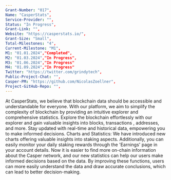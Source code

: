 ```yaml
---
Grant-Number: "017",
Name: "CasperStats",
Service-Provider: "",
Status: "In Progress",
Grant-Link: "",
Website: "https://casperstats.io/",
Grant-Size: "Small",
Total-Milestones: "4",
Current-Milestone: "M1",
M1: "01.01.2024","Completed",
M2: "01.03.2024","In Progress",
M3: "01.06.2024","In Progress"
M4: "01.09.2024","In Progress"
Twitter: "https://twitter.com/grindytech",
Public-Project-Chat: "",
Casper-PM: "https://github.com/NicolasZoellner",
Project-GitHub-Repo: "",
---
```

<!--lang:en--> 
At CasperStats, we believe that blockchain data should be accessible and understandable for everyone.
With our platform, we aim to simplify the complexity of blockchain by providing an intuitive explorer
and comprehensive statistics.
Explore the blockchain effortlessly with our explorer and gain valuable insights into blocks,
transactions , addresses, and more. Stay updated with real-time and historical data, empowering you to
make informed decisions.
Charts and Statistics: We have introduced new charts offering valuable insights into staking aspects.
Additionally, you can easily monitor your daily staking rewards through the 'Earnings' page in your
account details. Now it is easier to find more on-chain information about the Casper network, and our
new statistics can help our users make informed decisions based on the data. By improving these functions, users can more easily understand the data and draw accurate conclusions, which can lead to
better decision-making.


<!--lang:es--] 
En CasperStats, creemos que los datos de blockchain deben ser accesibles y comprensibles para todos.
Con nuestra plataforma, nuestro objetivo es simplificar la complejidad de blockchain, proporcionando un explorador intuitivo y estadísticas completas.
Explore la cadena de bloques sin esfuerzo con nuestro explorador y obtenga información valiosa sobre bloques, transacciones, direcciones y mucho más. Manténgase actualizado con datos históricos y en tiempo real, lo que le permitirá tomar decisiones informadas.
Gráficos y estadísticas: Hemos introducido nuevos gráficos que ofrecen información valiosa sobre aspectos de las apuestas.
Además, puede supervisar fácilmente sus recompensas de apuestas diarias a través de la página "Ganancias" en los detalles de su cuenta. Ahora es más fácil encontrar más información en la cadena sobre la red Casper, y nuestras nuevas estadísticas pueden ayudar a nuestros usuarios a tomar decisiones informadas basadas en los datos. Al mejorar estas funciones, los usuarios pueden comprender más fácilmente los datos y sacar conclusiones precisas, lo que puede conducir a una mejor toma de decisiones.

<!--lang:de--] 
Wir bei CasperStats glauben, dass Blockchain-Daten für jeden zugänglich und verständlich sein sollten.
Mit unserer Plattform möchten wir die Komplexität der Blockchain vereinfachen, indem wir einen intuitiven Explorer und umfassende Statistiken anbieten.
Erforschen Sie die Blockchain mühelos mit unserem Explorer und gewinnen Sie wertvolle Einblicke in Blöcke, Transaktionen, Adressen und mehr. Bleiben Sie mit Echtzeit- und historischen Daten auf dem Laufenden, damit Sie fundierte Entscheidungen treffen können.
Diagramme und Statistiken: Wir haben neue Diagramme eingeführt, die wertvolle Einblicke in Staking-Aspekte bieten.
Darüber hinaus können Sie Ihre täglichen Einsatzprämien über die Seite "Gewinne" in Ihren Kontodetails leicht überwachen. Jetzt ist es einfacher, mehr On-Chain-Informationen über das Casper-Netzwerk zu finden, und unsere neuen Statistiken können unseren Nutzern helfen, fundierte Entscheidungen auf der Grundlage der Daten zu treffen. Durch die Verbesserung dieser Funktionen können die Nutzer die Daten leichter verstehen und genaue Schlüsse ziehen, was zu einer besseren Entscheidungsfindung führen kann.

<!--lang:fr--] 
Chez CasperStats, nous pensons que les données de la blockchain doivent être accessibles et compréhensibles pour tous.
Avec notre plateforme, nous visons à simplifier la complexité de la blockchain en fournissant un explorateur intuitif et des statistiques complètes.
Explorez la blockchain sans effort avec notre explorateur et obtenez des informations précieuses sur les blocs, les transactions, les adresses, etc. Restez informé grâce aux données historiques et en temps réel, ce qui vous permettra de prendre des décisions éclairées.
Graphiques et statistiques : Nous avons introduit de nouveaux graphiques offrant des informations précieuses sur les aspects du staking.
De plus, vous pouvez facilement suivre vos récompenses quotidiennes en consultant la page "Earnings" dans les détails de votre compte. détails de votre compte. Il est désormais plus facile de trouver davantage d'informations sur la chaîne concernant le réseau Casper, et nos nouvelles statistiques peuvent aider nos utilisateurs à prendre des décisions éclairées. nouvelles statistiques peuvent aider nos utilisateurs à prendre des décisions éclairées sur la base de ces données. En améliorant ces fonctions, les utilisateurs peuvent plus facilement comprendre les données et tirer des conclusions précises, ce qui peut conduire à une meilleure prise de décision.

<!--lang:pl--] 
W CasperStats wierzymy, że dane blockchain powinny być dostępne i zrozumiałe dla każdego.
Dzięki naszej platformie staramy się uprościć złożoność blockchain, zapewniając intuicyjny eksplorator i kompleksowe statystyki.
Eksploruj blockchain bez wysiłku dzięki naszemu eksploratorowi i uzyskaj cenny wgląd w bloki, transakcje, adresy i nie tylko. Bądź na bieżąco z danymi historycznymi i w czasie rzeczywistym, co pozwoli Ci podejmować świadome decyzje.
Wykresy i statystyki: Wprowadziliśmy nowe wykresy oferujące cenny wgląd w aspekty stakingu.
Ponadto możesz łatwo monitorować swoje dzienne nagrody za staking na stronie "Zarobki" w szczegółach konta. Teraz łatwiej jest znaleźć więcej informacji na temat sieci Casper, a nasze nowe statystyki mogą pomóc naszym użytkownikom w podejmowaniu świadomych decyzji w oparciu o dane. Ulepszając te funkcje, użytkownicy mogą łatwiej zrozumieć dane i wyciągnąć dokładne wnioski, co może prowadzić do lepszego podejmowania decyzji.

<!--lang:uk--] 
У CasperStats ми вважаємо, що блокчейн-дані повинні бути доступними і зрозумілими для кожного.
За допомогою нашої платформи ми прагнемо спростити складність блокчейну, надаючи інтуїтивно зрозумілий дослідник і вичерпну статистику.
Вивчайте блокчейн без зайвих зусиль за допомогою нашого дослідника і отримуйте цінну інформацію про блоки, транзакції, адреси та багато іншого. Отримуйте актуальні та історичні дані в режимі реального часу, щоб приймати обґрунтовані рішення.
Графіки та статистика: Ми представили нові діаграми, які надають цінну інформацію щодо аспектів стейкінгу.
Крім того, ви можете легко відстежувати свої щоденні винагороди за ставками на сторінці "Заробіток" у вашому акаунті. Тепер стало простіше знайти більше інформації про мережу Casper, а наша нова статистика допоможе користувачам приймати обґрунтовані рішення на основі отриманих даних. Покращуючи ці функції, користувачі можуть легше розуміти дані і робити точні висновки, що може призвести до кращого прийняття рішень.

[!--lang:*-->  
